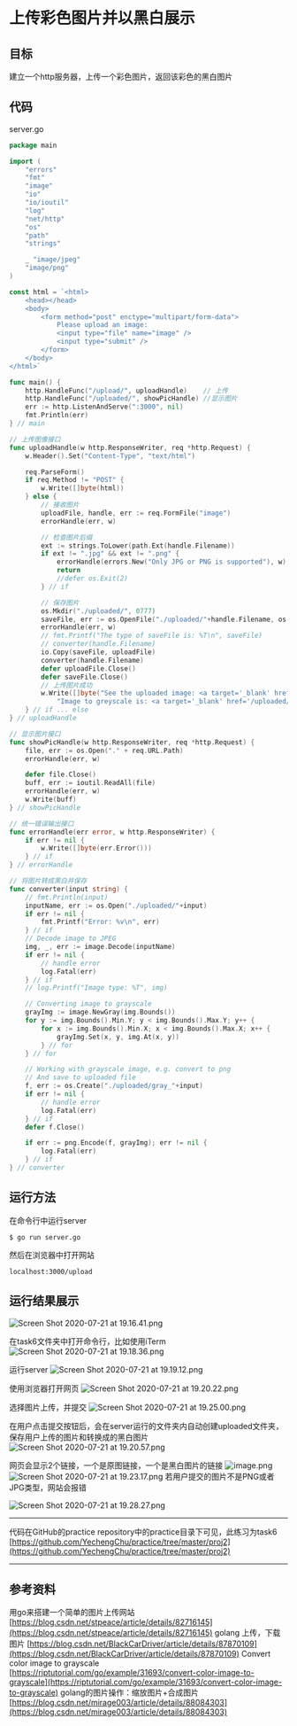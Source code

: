 # 上传彩色图片并以黑白展示
## 目标
建立一个http服务器，上传一个彩色图片，返回该彩色的黑白图片
## 代码
server.go
```go
package main

import (
	"errors"
	"fmt"
	"image"
	"io"
	"io/ioutil"
	"log"
	"net/http"
	"os"
	"path"
	"strings"

	_ "image/jpeg"
	"image/png"
)

const html = `<html>
    <head></head>
    <body>
        <form method="post" enctype="multipart/form-data">
            Please upload an image:
            <input type="file" name="image" />
            <input type="submit" />
        </form>
    </body>
</html>`

func main() {
	http.HandleFunc("/upload/", uploadHandle)    // 上传
	http.HandleFunc("/uploaded/", showPicHandle) //显示图片
	err := http.ListenAndServe(":3000", nil)
	fmt.Println(err)
} // main

// 上传图像接口
func uploadHandle(w http.ResponseWriter, req *http.Request) {
	w.Header().Set("Content-Type", "text/html")

	req.ParseForm()
	if req.Method != "POST" {
		w.Write([]byte(html))
	} else {
		// 接收图片
		uploadFile, handle, err := req.FormFile("image")
		errorHandle(err, w)

		// 检查图片后缀
		ext := strings.ToLower(path.Ext(handle.Filename))
		if ext != ".jpg" && ext != ".png" {
			errorHandle(errors.New("Only JPG or PNG is supported"), w)
			return
			//defer os.Exit(2)
		} // if

		// 保存图片
		os.Mkdir("./uploaded/", 0777)
		saveFile, err := os.OpenFile("./uploaded/"+handle.Filename, os.O_WRONLY|os.O_CREATE, 0666)
		errorHandle(err, w)
		// fmt.Printf("The type of saveFile is: %T\n", saveFile)
		// converter(handle.Filename)
		io.Copy(saveFile, uploadFile)
		converter(handle.Filename)
		defer uploadFile.Close()
		defer saveFile.Close()
		// 上传图片成功
		w.Write([]byte("See the uploaded image: <a target='_blank' href='/uploaded/" + handle.Filename + "'>" + handle.Filename + "</a> <br>" +
			"Image to greyscale is: <a target='_blank' href='/uploaded/gray_" + handle.Filename + "'>" + "gray_" + handle.Filename))
	} // if ... else
} // uploadHandle

// 显示图片接口
func showPicHandle(w http.ResponseWriter, req *http.Request) {
	file, err := os.Open("." + req.URL.Path)
	errorHandle(err, w)

	defer file.Close()
	buff, err := ioutil.ReadAll(file)
	errorHandle(err, w)
	w.Write(buff)
} // showPicHandle

// 统一错误输出接口
func errorHandle(err error, w http.ResponseWriter) {
	if err != nil {
		w.Write([]byte(err.Error()))
	} // if
} // errorHandle

// 将图片转成黑白并保存
func converter(input string) {
	// fmt.Println(input)
	inputName, err := os.Open("./uploaded/"+input)
	if err != nil {
		fmt.Printf("Error: %v\n", err)
	} // if
	// Decode image to JPEG
	img, _, err := image.Decode(inputName)
	if err != nil {
		// handle error
		log.Fatal(err)
	} // if
	// log.Printf("Image type: %T", img)

	// Converting image to grayscale
	grayImg := image.NewGray(img.Bounds())
	for y := img.Bounds().Min.Y; y < img.Bounds().Max.Y; y++ {
		for x := img.Bounds().Min.X; x < img.Bounds().Max.X; x++ {
			grayImg.Set(x, y, img.At(x, y))
		} // for
	} // for

	// Working with grayscale image, e.g. convert to png
	// And save to uploaded file
	f, err := os.Create("./uploaded/gray_"+input)
	if err != nil {
		// handle error
		log.Fatal(err)
	} // if
	defer f.Close()

	if err := png.Encode(f, grayImg); err != nil {
		log.Fatal(err)
	} // if
} // converter
```
## 运行方法
在命令行中运行server
```
$ go run server.go
```
然后在浏览器中打开网站
```
localhost:3000/upload
```
## 运行结果展示
![Screen Shot 2020-07-21 at 19.16.41.png](https://cdn.nlark.com/yuque/0/2020/png/1609946/1595330207709-63d21465-82c6-4cd5-9296-f3732542b7ee.png#align=left&display=inline&height=267&margin=%5Bobject%20Object%5D&name=Screen%20Shot%202020-07-21%20at%2019.16.41.png&originHeight=267&originWidth=591&size=32764&status=done&style=none&width=591)

在task6文件夹中打开命令行，比如使用iTerm
![Screen Shot 2020-07-21 at 19.18.36.png](https://cdn.nlark.com/yuque/0/2020/png/1609946/1595330323323-274ec78f-09c1-4a76-8382-ce626be425df.png#align=left&display=inline&height=112&margin=%5Bobject%20Object%5D&name=Screen%20Shot%202020-07-21%20at%2019.18.36.png&originHeight=112&originWidth=732&size=19402&status=done&style=none&width=732)

运行server
![Screen Shot 2020-07-21 at 19.19.12.png](https://cdn.nlark.com/yuque/0/2020/png/1609946/1595330359557-07a8ac93-1530-429a-ab5e-a12c9829dbaf.png#align=left&display=inline&height=326&margin=%5Bobject%20Object%5D&name=Screen%20Shot%202020-07-21%20at%2019.19.12.png&originHeight=326&originWidth=1319&size=38504&status=done&style=none&width=1319)

使用浏览器打开网页
![Screen Shot 2020-07-21 at 19.20.22.png](https://cdn.nlark.com/yuque/0/2020/png/1609946/1595330432946-cad16f38-82ab-4641-b316-83d0a556880f.png#align=left&display=inline&height=489&margin=%5Bobject%20Object%5D&name=Screen%20Shot%202020-07-21%20at%2019.20.22.png&originHeight=489&originWidth=958&size=121292&status=done&style=none&width=958)

选择图片上传，并提交
![Screen Shot 2020-07-21 at 19.25.00.png](https://cdn.nlark.com/yuque/0/2020/png/1609946/1595330707133-21b78e7a-61ce-42af-85ab-eea068cdcee5.png#align=left&display=inline&height=253&margin=%5Bobject%20Object%5D&name=Screen%20Shot%202020-07-21%20at%2019.25.00.png&originHeight=253&originWidth=615&size=51197&status=done&style=none&width=615)

在用户点击提交按钮后，会在server运行的文件夹内自动创建uploaded文件夹，保存用户上传的图片和转换成的黑白图片
![Screen Shot 2020-07-21 at 19.20.57.png](https://cdn.nlark.com/yuque/0/2020/png/1609946/1595330464236-9c6a14a1-1c7c-49f1-a263-dec48c08d6ad.png#align=left&display=inline&height=151&margin=%5Bobject%20Object%5D&name=Screen%20Shot%202020-07-21%20at%2019.20.57.png&originHeight=151&originWidth=1312&size=35178&status=done&style=none&width=1312)

网页会显示2个链接，一个是原图链接，一个是黑白图片的链接
![image.png](https://cdn.nlark.com/yuque/0/2020/png/1609946/1595330598780-8419d63b-44b8-426b-9187-8676e0ab90c7.png#align=left&display=inline&height=675&margin=%5Bobject%20Object%5D&name=image.png&originHeight=675&originWidth=1316&size=827027&status=done&style=none&width=1316)
![Screen Shot 2020-07-21 at 19.23.17.png](https://cdn.nlark.com/yuque/0/2020/png/1609946/1595330612534-261df0fa-031d-414a-91d1-44f413260894.png#align=left&display=inline&height=683&margin=%5Bobject%20Object%5D&name=Screen%20Shot%202020-07-21%20at%2019.23.17.png&originHeight=683&originWidth=1315&size=372857&status=done&style=none&width=1315)
若用户提交的图片不是PNG或者JPG类型，网站会报错

![Screen Shot 2020-07-21 at 19.28.27.png](https://cdn.nlark.com/yuque/0/2020/png/1609946/1595330914095-3dec6cb1-fdb1-423f-a0ef-7503d034fbba.png#align=left&display=inline&height=116&margin=%5Bobject%20Object%5D&name=Screen%20Shot%202020-07-21%20at%2019.28.27.png&originHeight=116&originWidth=943&size=21962&status=done&style=none&width=943)

---

代码在GitHub的practice repository中的practice目录下可见，此练习为task6
[https://github.com/YechengChu/practice/tree/master/proj2](https://github.com/YechengChu/practice/tree/master/proj2)

---

## 参考资料
用go来搭建一个简单的图片上传网站
[https://blog.csdn.net/stpeace/article/details/82716145](https://blog.csdn.net/stpeace/article/details/82716145)
golang 上传，下载图片
[https://blog.csdn.net/BlackCarDriver/article/details/87870109](https://blog.csdn.net/BlackCarDriver/article/details/87870109)
Convert color image to grayscale
[https://riptutorial.com/go/example/31693/convert-color-image-to-grayscale](https://riptutorial.com/go/example/31693/convert-color-image-to-grayscale)
golang的图片操作：缩放图片+合成图片
[https://blog.csdn.net/mirage003/article/details/88084303](https://blog.csdn.net/mirage003/article/details/88084303)
